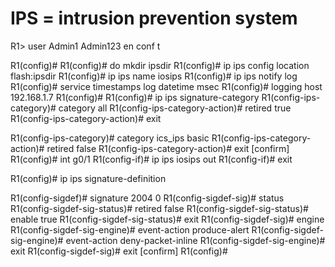 
# IPS = intrusion prevention system

R1> user Admin1 Admin123
en conf t

R1(config)#
R1(config)# do mkdir ipsdir
R1(config)# ip ips config location flash:ipsdir
R1(config)# ip ips name iosips
R1(config)# ip ips notify log
R1(config)# service timestamps log datetime msec
R1(config)# logging host 192.168.1.7
R1(config)#
R1(config)# ip ips signature-category
R1(config-ips-category)# category all
R1(config-ips-category-action)# retired true
R1(config-ips-category-action)# exit

R1(config-ips-category)# category ics_ips basic
R1(config-ips-category-action)# retired false
R1(config-ips-category-action)# exit
           [confirm]
R1(config)# int g0/1
R1(config-if)# ip ips iosips  out
R1(config-if)# exit

R1(config)# ip ips signature-definition 

R1(config-sigdef)# signature 2004 0
R1(config-sigdef-sig)# status
R1(config-sigdef-sig-status)# retired false
R1(config-sigdef-sig-status)# enable true
R1(config-sigdef-sig-status)# exit
R1(config-sigdef-sig)# engine
R1(config-sigdef-sig-engine)# event-action produce-alert
R1(config-sigdef-sig-engine)# event-action deny-packet-inline
R1(config-sigdef-sig-engine)# exit
R1(config-sigdef-sig)# exit
            [confirm]
R1(config)# 